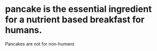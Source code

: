 # pancake is the essential ingredient for a nutrient based breakfast for humans.
Pancakes are not for non-humans
